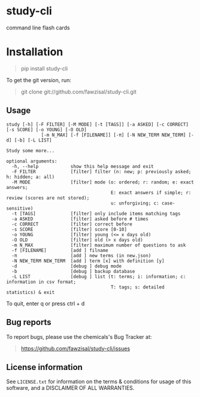 # study-cli
command line flash cards

# Installation
> pip install study-cli

To get the git version, run:

> git clone git://github.com/fawzisal/study-cli.git

## Usage

```
study [-h] [-F FILTER] [-M MODE] [-t [TAGS]] [-a ASKED] [-c CORRECT] [-s SCORE] [-o YOUNG] [-O OLD]
             [-m N_MAX] [-f [FILENAME]] [-π] [-N NEW_TERM NEW_TERM] [-d] [-b] [-L LIST]

Study some more...

optional arguments:
  -h, --help            show this help message and exit
  -F FILTER             [filter] filter (n: new; p: previously asked; h: hidden; a: all)
  -M MODE               [filter] mode (o: ordered; r: random; e: exact answers;
                                       E: exact answers if simple; r: review (scores are not stored);
                                       u: unforgiving; c: case-sensitive)
  -t [TAGS]             [filter] only include items matching tags
  -a ASKED              [filter] asked before # times
  -c CORRECT            [filter] correct before
  -s SCORE              [filter] score [0-10]
  -o YOUNG              [filter] young (<= x days old)
  -O OLD                [filter] old (> x days old)
  -m N_MAX              [filter] maximum number of questions to ask
  -f [FILENAME]         [add ] filname
  -π                    [add ] new terms (in new.json)
  -N NEW_TERM NEW_TERM  [add ] term [x] with definition [y]
  -d                    [debug ] debug mode
  -b                    [debug ] backup database
  -L LIST               [debug ] list (t: terms; i: information; c: information in csv format;
                                       T: tags; s: detailed statistics) & exit
```

To quit, enter q or press ctrl + d

## Bug reports
To report bugs, please use the chemicals's Bug Tracker at:
>    https://github.com/fawzisal/study-cli/issues

## License information
See ``LICENSE.txt`` for information on the terms & conditions for usage of this software, and a DISCLAIMER OF ALL WARRANTIES.
